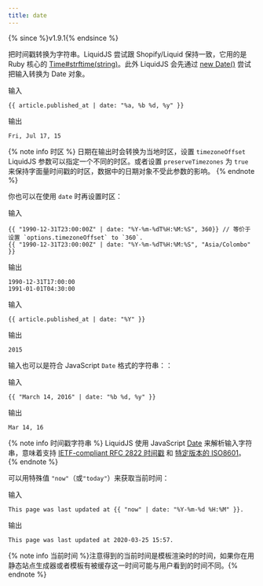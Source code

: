 ```yaml
---
title: date
---
```


{% since %}v1.9.1{% endsince %}

把时间戳转换为字符串。LiquidJS 尝试跟 Shopify/Liquid 保持一致，它用的是 Ruby 核心的 [Time#strftime(string)](http://www.ruby-doc.org/core/Time.html#method-i-strftime)。此外 LiquidJS 会先通过 [new Date()][newDate] 尝试把输入转换为 Date 对象。

输入
```liquid
{{ article.published_at | date: "%a, %b %d, %y" }}
```

输出
```text
Fri, Jul 17, 15
```

{% note info 时区 %}
日期在输出时会转换为当地时区，设置 `timezoneOffset` LiquidJS 参数可以指定一个不同的时区。或者设置 `preserveTimezones` 为 `true` 来保持字面量时间戳的时区，数据中的日期对象不受此参数的影响。
{% endnote %}

你也可以在使用 `date` 时再设置时区：

输入
```liquid
{{ "1990-12-31T23:00:00Z" | date: "%Y-%m-%dT%H:%M:%S", 360}} // 等价于设置 `options.timezoneOffset` to `360`.
{{ "1990-12-31T23:00:00Z" | date: "%Y-%m-%dT%H:%M:%S", "Asia/Colombo" }}
```

输出
```liquid
1990-12-31T17:00:00
1991-01-01T04:30:00
```


输入
```liquid
{{ article.published_at | date: "%Y" }}
```

输出
```text
2015
```

输入也可以是符合 JavaScript `Date` 格式的字符串：：

输入
```liquid
{{ "March 14, 2016" | date: "%b %d, %y" }}
```

输出
```text
Mar 14, 16
```

{% note info 时间戳字符串 %}
LiquidJS 使用 JavaScript [Date][newDate] 来解析输入字符串，意味着支持 [IETF-compliant RFC 2822 时间戳](https://datatracker.ietf.org/doc/html/rfc2822#page-14) 和 [特定版本的 ISO8601](https://www.ecma-international.org/ecma-262/11.0/#sec-date.parse)。
{% endnote %}

可以用特殊值 `"now"`（或`"today"`）来获取当前时间：

输入
```liquid
This page was last updated at {{ "now" | date: "%Y-%m-%d %H:%M" }}.
```

输出
```text
This page was last updated at 2020-03-25 15:57.
```

{% note info 当前时间 %}注意得到的当前时间是模板渲染时的时间，如果你在用静态站点生成器或者模板有被缓存这一时间可能与用户看到的时间不同。{% endnote %}

[newDate]: https://developer.mozilla.org/zh-CN/docs/Web/JavaScript/Reference/Global_Objects/Date
